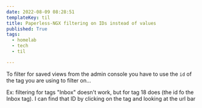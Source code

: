 ```yaml
---
date: 2022-08-09 08:28:51
templateKey: til
title: Paperless-NGX filtering on IDs instead of values
published: True
tags:
  - homelab
  - tech
  - til

---
```


To filter for saved views from the admin console you have to use the `id` of
the tag you are using to filter on...

Ex: filtering for tags "Inbox" doesn't work, but for tag 18 does (the id fo the
Inbox tag). I can find that ID by clicking on the tag and looking at the url
bar

